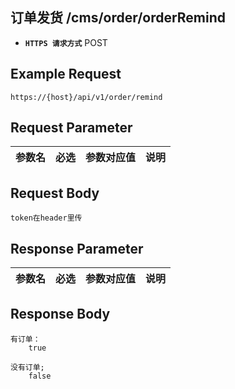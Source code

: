 ## 订单发货 /cms/order/orderRemind
- **`HTTPS 请求方式`** POST

## Example Request
```
https://{host}/api/v1/order/remind
```

## Request Parameter

| 参数名        | 必选   | 参数对应值  | 说明                            |    
| ------------ | ------ | ---------- | --------------------------------|


## Request Body

```
token在header里传

```



## Response Parameter

| 参数名              | 必选   | 参数对应值 | 说明                                     |
| ------------------- | ------ | ---------- | ---------------------------------      |


## Response Body

```
有订单：
	true

没有订单;
	false

```

